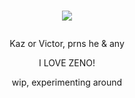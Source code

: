 # <p align="center"> ![](https://i.imgur.com/rEKeZgG.png)
<p align="center">Kaz or Victor, prns he & any <p align="center"> I LOVE ZENO! <p align="center"> wip, experimenting around
